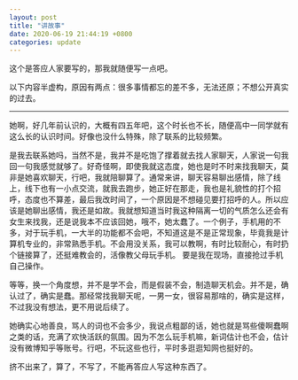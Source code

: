 ```yaml
---
layout: post
title: "讲故事"
date: 2020-06-19 21:44:19 +0800
categories: update
---
```

这个是答应人家要写的，那我就随便写一点吧。

以下内容半虚构，原因有两点：很多事情都忘的差不多，无法还原；不想公开真实的过去。

------

她啊，好几年前认识的，大概有四五年吧，这个时长也不长，随便高中一同学就有这么长的认识时间。好像也没什么特殊，除了联系的比较频繁。

是我去联系她吗，当然不是，我并不是吃饱了撑着就去找人家聊天，人家说一句我回一句我感觉就够了。好奇怪啊，即使我就这态度，她也是时不时来找我聊天，莫非是她喜欢聊天，行吧，我就陪聊算了。通常来讲，聊天容易聊出感情，除了线上，线下也有一小点交流，就我去跑步，她正好在那走，我也是礼貌性的打个招呼，态度也不算差，最后我改时间了，一个原因是不想碰见要打招呼的人。所以应该是她聊出感情，我还是如故。我就想知道当时我这种隔离一切的气质怎么还会有女生来找我，还是说我本不应该回她，哦不，她太蠢了。一个例子，手机用的不多，对于玩手机，一大半的功能都不会吧，不知道这是不是正常现象，毕竟我是计算机专业的，非常熟悉手机。不会用没关系，我可以教啊，有时比较耐心，有时扔个链接算了，还挺难教会的，活像教父母玩手机。 要是我在现场，直接抢过手机自己操作。

等等，换一个角度想，并不是学不会，而是假装不会，制造聊天机会。并不是，确认过了，确实是蠢。那经常找我聊天呢，一男一女，很容易那啥的，确实是这样，不过我没有想法，更不用说后续了。

她确实心地善良，骂人的词也不会多少，我说点粗鄙的话，她也就是骂些傻啊蠢啊之类的话，充满了欢快活跃的氛围。因为不怎么玩手机嘛，新词估计也不会，估计没有微博知乎等账号。行吧，不玩这些也行，平时多逛逛知网也挺好的。

挤不出来了，算了，不写了，不能再答应人写这种东西了。